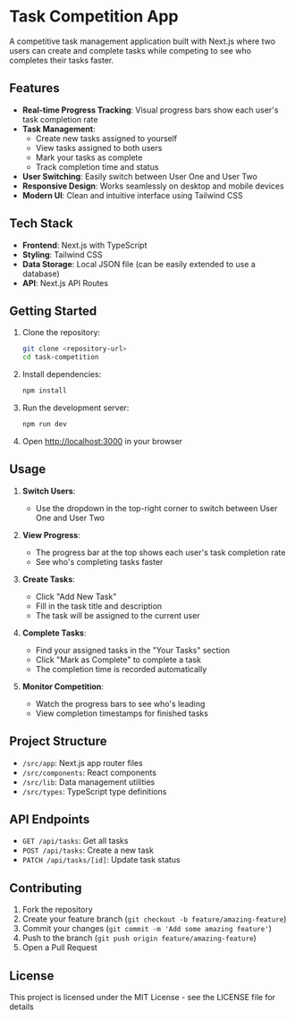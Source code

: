 # Task Competition App

A competitive task management application built with Next.js where two users can create and complete tasks while competing to see who completes their tasks faster.

## Features

- **Real-time Progress Tracking**: Visual progress bars show each user's task completion rate
- **Task Management**:
  - Create new tasks assigned to yourself
  - View tasks assigned to both users
  - Mark your tasks as complete
  - Track completion time and status
- **User Switching**: Easily switch between User One and User Two
- **Responsive Design**: Works seamlessly on desktop and mobile devices
- **Modern UI**: Clean and intuitive interface using Tailwind CSS

## Tech Stack

- **Frontend**: Next.js with TypeScript
- **Styling**: Tailwind CSS
- **Data Storage**: Local JSON file (can be easily extended to use a database)
- **API**: Next.js API Routes

## Getting Started

1. Clone the repository:
   ```bash
   git clone <repository-url>
   cd task-competition
   ```

2. Install dependencies:
   ```bash
   npm install
   ```

3. Run the development server:
   ```bash
   npm run dev
   ```

4. Open [http://localhost:3000](http://localhost:3000) in your browser

## Usage

1. **Switch Users**:
   - Use the dropdown in the top-right corner to switch between User One and User Two

2. **View Progress**:
   - The progress bar at the top shows each user's task completion rate
   - See who's completing tasks faster

3. **Create Tasks**:
   - Click "Add New Task"
   - Fill in the task title and description
   - The task will be assigned to the current user

4. **Complete Tasks**:
   - Find your assigned tasks in the "Your Tasks" section
   - Click "Mark as Complete" to complete a task
   - The completion time is recorded automatically

5. **Monitor Competition**:
   - Watch the progress bars to see who's leading
   - View completion timestamps for finished tasks

## Project Structure

- `/src/app`: Next.js app router files
- `/src/components`: React components
- `/src/lib`: Data management utilities
- `/src/types`: TypeScript type definitions

## API Endpoints

- `GET /api/tasks`: Get all tasks
- `POST /api/tasks`: Create a new task
- `PATCH /api/tasks/[id]`: Update task status

## Contributing

1. Fork the repository
2. Create your feature branch (`git checkout -b feature/amazing-feature`)
3. Commit your changes (`git commit -m 'Add some amazing feature'`)
4. Push to the branch (`git push origin feature/amazing-feature`)
5. Open a Pull Request

## License

This project is licensed under the MIT License - see the LICENSE file for details 